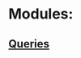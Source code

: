 # Modules:

## [Queries](https://github.com/ZabiyakaDaniil/SQL/tree/main/Stepik.org/Introduction%20to%20databases)

